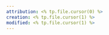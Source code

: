 ```yaml
---
attribution: <% tp.file.cursor(0) %>
creation: <% tp.file.cursor(1) %>
modified: <% tp.file.cursor(1) %>
---
```


